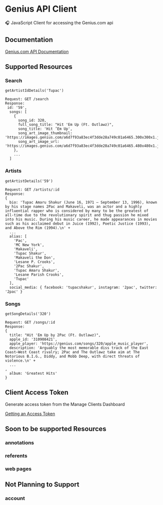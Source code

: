 # Genius API Client

🎧 JavaScript Client for accessing the Genius.com api

## Documentation

[Genius.com API Documentation](https://docs.genius.com/#/getting-started-h1)

## Supported Resources

### Search

```
getArtistIdDetails('Tupac')

Request: GET /search
Response:
 id: '59',
  songs: [
    {
      song_id: 320,
      full_song_title: "Hit 'Em Up (Ft. Outlawz)",
      song_title: 'Hit ’Em Up',
      song_art_image_thumbnail: 'https://images.genius.com/a6d7f93a83ec4f3dde28a749c01a6465.300x300x1.jpg',
      song_art_image_url: 'https://images.genius.com/a6d7f93a83ec4f3dde28a749c01a6465.480x480x1.jpg'
    },
    ...
  ]

```

### Artists

```
getArtistDetails('59')

Request: GET /artists/:id
Response:
{
  bio: 'Tupac Amaru Shakur (June 16, 1971 – September 13, 1996), known by his stage names 2Pac and Makaveli, was an actor and a highly influential rapper who is considered by many to be the greatest of all-time due to the revolutionary spirit and thug passion he mixed into his music. During his music career, he made appearances in movies such as his acclaimed debut in Juice (1992), Poetic Justice (1993), and Above the Rim (1994).\n' +
  ...
  alias: [
    'Pac',
    'MC New York',
    'Makaveli',
    'Tupac Shakur',
    'Makaveli the Don',
    'Lesane P. Crooks',
    '2Pac Shakur',
    'Tupac Amaru Shakur',
    'Lesane Parish Crooks',
    'Tupac'
  ],
  social_media: { facebook: 'tupacshakur', instagram: '2pac', twitter: '2pac' }
```

### Songs

```
getSongDetails('320')

Request: GET /songs/:id
Response:
{
  title: "Hit 'Em Up by 2Pac (Ft. Outlawz)",
  apple_id: '310908421',
  apple_player: 'https://genius.com/songs/320/apple_music_player',
  description: 'Arguably the most memorable diss track of the East Coast–West Coast rivalry; 2Pac and The Outlawz take aim at The Notorious B.I.G., Diddy, and Mobb Deep, with direct threats of violence.\n' +
  ...
,
  album: 'Greatest Hits'
}
```

## Client Access Token

Generate access token from the Manage Clients Dashboard

[Getting an Access Token](https://docs.genius.com/#/authentication-h1)

## Soon to be supported Resources

### annotations

### referents

### web pages

## Not Planning to Support

### account
